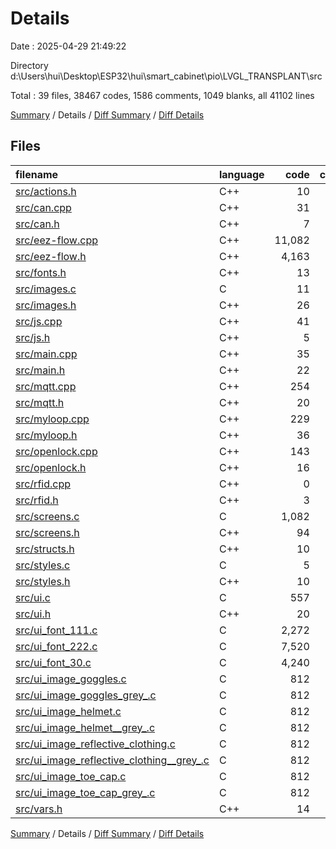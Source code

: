# Details

Date : 2025-04-29 21:49:22

Directory d:\\Users\\hui\\Desktop\\ESP32\\hui\\smart_cabinet\\pio\\LVGL_TRANSPLANT\\src

Total : 39 files,  38467 codes, 1586 comments, 1049 blanks, all 41102 lines

[Summary](results.md) / Details / [Diff Summary](diff.md) / [Diff Details](diff-details.md)

## Files
| filename | language | code | comment | blank | total |
| :--- | :--- | ---: | ---: | ---: | ---: |
| [src/actions.h](/src/actions.h) | C++ | 10 | 0 | 6 | 16 |
| [src/can.cpp](/src/can.cpp) | C++ | 31 | 27 | 11 | 69 |
| [src/can.h](/src/can.h) | C++ | 7 | 0 | 5 | 12 |
| [src/eez-flow.cpp](/src/eez-flow.cpp) | C++ | 11,082 | 166 | 1 | 11,249 |
| [src/eez-flow.h](/src/eez-flow.h) | C++ | 4,163 | 399 | 238 | 4,800 |
| [src/fonts.h](/src/fonts.h) | C++ | 13 | 0 | 6 | 19 |
| [src/images.c](/src/images.c) | C | 11 | 0 | 2 | 13 |
| [src/images.h](/src/images.h) | C++ | 26 | 0 | 8 | 34 |
| [src/js.cpp](/src/js.cpp) | C++ | 41 | 16 | 9 | 66 |
| [src/js.h](/src/js.h) | C++ | 5 | 0 | 3 | 8 |
| [src/main.cpp](/src/main.cpp) | C++ | 35 | 10 | 16 | 61 |
| [src/main.h](/src/main.h) | C++ | 22 | 10 | 10 | 42 |
| [src/mqtt.cpp](/src/mqtt.cpp) | C++ | 254 | 122 | 63 | 439 |
| [src/mqtt.h](/src/mqtt.h) | C++ | 20 | 3 | 5 | 28 |
| [src/myloop.cpp](/src/myloop.cpp) | C++ | 229 | 125 | 42 | 396 |
| [src/myloop.h](/src/myloop.h) | C++ | 36 | 0 | 10 | 46 |
| [src/openlock.cpp](/src/openlock.cpp) | C++ | 143 | 71 | 25 | 239 |
| [src/openlock.h](/src/openlock.h) | C++ | 16 | 2 | 4 | 22 |
| [src/rfid.cpp](/src/rfid.cpp) | C++ | 0 | 138 | 26 | 164 |
| [src/rfid.h](/src/rfid.h) | C++ | 3 | 0 | 2 | 5 |
| [src/screens.c](/src/screens.c) | C | 1,082 | 67 | 21 | 1,170 |
| [src/screens.h](/src/screens.h) | C++ | 94 | 0 | 12 | 106 |
| [src/structs.h](/src/structs.h) | C++ | 10 | 0 | 13 | 23 |
| [src/styles.c](/src/styles.c) | C | 5 | 0 | 4 | 9 |
| [src/styles.h](/src/styles.h) | C++ | 10 | 0 | 6 | 16 |
| [src/ui.c](/src/ui.c) | C | 557 | 1 | 17 | 575 |
| [src/ui.h](/src/ui.h) | C++ | 20 | 0 | 11 | 31 |
| [src/ui_font_111.c](/src/ui_font_111.c) | C | 2,272 | 138 | 139 | 2,549 |
| [src/ui_font_222.c](/src/ui_font_222.c) | C | 7,520 | 126 | 127 | 7,773 |
| [src/ui_font_30.c](/src/ui_font_30.c) | C | 4,240 | 138 | 139 | 4,517 |
| [src/ui_image_goggles.c](/src/ui_image_goggles.c) | C | 812 | 3 | 7 | 822 |
| [src/ui_image_goggles_grey_.c](/src/ui_image_goggles_grey_.c) | C | 812 | 3 | 7 | 822 |
| [src/ui_image_helmet.c](/src/ui_image_helmet.c) | C | 812 | 3 | 7 | 822 |
| [src/ui_image_helmet__grey_.c](/src/ui_image_helmet__grey_.c) | C | 812 | 3 | 7 | 822 |
| [src/ui_image_reflective_clothing.c](/src/ui_image_reflective_clothing.c) | C | 812 | 3 | 7 | 822 |
| [src/ui_image_reflective_clothing__grey_.c](/src/ui_image_reflective_clothing__grey_.c) | C | 812 | 3 | 7 | 822 |
| [src/ui_image_toe_cap.c](/src/ui_image_toe_cap.c) | C | 812 | 3 | 7 | 822 |
| [src/ui_image_toe_cap_grey_.c](/src/ui_image_toe_cap_grey_.c) | C | 812 | 3 | 7 | 822 |
| [src/vars.h](/src/vars.h) | C++ | 14 | 3 | 12 | 29 |

[Summary](results.md) / Details / [Diff Summary](diff.md) / [Diff Details](diff-details.md)